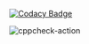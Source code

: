 
[![Codacy Badge](https://api.codacy.com/project/badge/Grade/56c11ac22ab546a3978ba1943e70d50f)](https://app.codacy.com/manual/stepin104887/sample?utm_source=github.com&utm_medium=referral&utm_content=stepin104887/sample&utm_campaign=Badge_Grade_Settings)

![cppcheck-action](https://github.com/stepin104887/sample/workflows/cppcheck-action/badge.svg)
